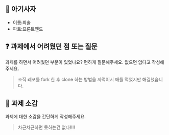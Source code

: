 <!-- PR의 제목은 "[날짜] 1차 세션 과제 제출 - 이름" 과 같이 작성해주세요! -->

## 🦁 아기사자

- 이름:최솔
- 파트:프론트엔드

## ❓ 과제에서 어려웠던 점 또는 질문
과제를 하면서 어려웠던 부분이 있었나요? 편하게 질문해주세요. 없으면 없다고 작성해주세요.

>조직 레포를 fork 한 후 clone 하는 방법을 까먹어서 애를 먹었지만 해결했습니다.

## 💬 과제 소감
과제에 대한 소감을 간단하게 작성해주세요.

> 차근차근하면 못하는건 없다!!!!